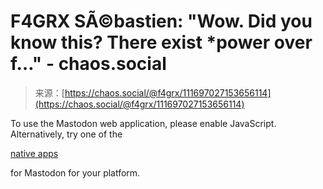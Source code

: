 <!--yml
category: 未分类
date: 2024-05-27 14:30:12
-->

# F4GRX SÃ©bastien: "Wow. Did you know this? There exist *power over f…" - chaos.social

> 来源：[https://chaos.social/@f4grx/111697027153656114](https://chaos.social/@f4grx/111697027153656114)

To use the Mastodon web application, please enable JavaScript. Alternatively, try one of the

[native apps](https://joinmastodon.org/apps)

for Mastodon for your platform.